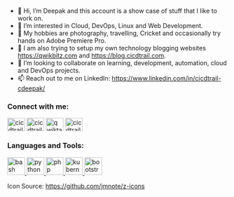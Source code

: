 - 👋 Hi, I’m Deepak and this account is a show case of stuff that I like to work on.
- 🔭 I’m interested in Cloud, DevOps, Linux and Web Development.
- 👀 My hobbies are photography, travelling, Cricket and occasionally try hands on Adobe Premiere Pro.
- 🌱 I am also trying to setup my own technology blogging websites https://qwikbitz.com and https://blog.cicdtrail.com.
- 💞️ I’m looking to collaborate on learning, development, automation, cloud and DevOps projects.
- 📫 Reach out to me on LinkedIn: https://www.linkedin.com/in/cicdtrail-cdeepak/

<!---
deepsky1d/deepsky1d is a ✨ special ✨ repository because its `README.md` (this file) appears on your GitHub profile.
You can click the Preview link to take a look at your changes.
--->

 
<h3 align="left">Connect with me:</h3>
<p align="left">
<a href="https://www.instagram.com/cicdtrail/" target="blank"><img align="center" src="https://raw.githubusercontent.com/rahuldkjain/github-profile-readme-generator/master/src/images/icons/Social/instagram.svg" alt="cicdtrail" height="30" width="40" /></a>
<a href="https://www.youtube.com/channel/UCup1BJBMbZavTGHTLMbYW4A" target="blank"><img align="center" src="https://raw.githubusercontent.com/rahuldkjain/github-profile-readme-generator/master/src/images/icons/Social/youtube.svg" alt="cicdtrail" height="30" width="40" /></a>
 <a href="https://www.youtube.com/channel/UCOZ4FFPhdhEYOL8LsaetAVw" target="blank"><img align="center" src="https://raw.githubusercontent.com/rahuldkjain/github-profile-readme-generator/master/src/images/icons/Social/youtube.svg" alt="qwiktalk" height="30" width="40" /></a>
<a href="https://stackoverflow.com/users/19103485/deepsky1d" target="blank"><img align="center" src="https://raw.githubusercontent.com/rahuldkjain/github-profile-readme-generator/master/src/images/icons/Social/stack-overflow.svg" alt="cicdtrail" height="30" width="40" /></a>
</p>

<h3 align="left">Languages and Tools:</h3>
<p align="left"> 
<a href="https://www.w3schools.io/terminal/bash-tutorials/" target="_blank" rel="noreferrer"> <img src="https://raw.githubusercontent.com/jmnote/z-icons/master/svg/bash.svg" alt="bash" width="40" height="40"/> </a>
<a href="https://www.w3schools.com/python/" target="_blank" rel="noreferrer"> <img src="https://raw.githubusercontent.com/jmnote/z-icons/master/svg/python.svg" alt="python" width="40" height="40"/> </a> 
<a href="https://www.w3schools.com/php/" target="_blank" rel="noreferrer"> <img src="https://raw.githubusercontent.com/jmnote/z-icons/master/svg/php.svg" alt="php" width="40" height="40"/> </a>
<a href="https://kubernetes.io/" target="_blank" rel="noreferrer"> <img src="https://raw.githubusercontent.com/jmnote/z-icons/master/svg/kubernetes.svg" alt="kubernetes" width="40" height="40"/> </a>
<a href="https://getbootstrap.com/" target="_blank" rel="noreferrer"> <img src="https://raw.githubusercontent.com/jmnote/z-icons/master/16x16/bootstrap.png" alt="bootstrap" width="40" height="40"/> </a>
</p>

Icon Source: https://github.com/jmnote/z-icons
